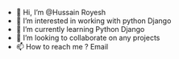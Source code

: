 - 👋 Hi, I’m @Hussain Royesh 
- 👀 I’m interested in working with python Django 
- 🌱 I’m currently learning Python Django 
- 💞️ I’m looking to collaborate on any projects 
- 📫 How to reach me ? Email 

<!---
hussain-cloud/hussain-cloud is a ✨ special ✨ repository because its `README.md` (this file) appears on your GitHub profile.
You can click the Preview link to take a look at your changes.
--->
